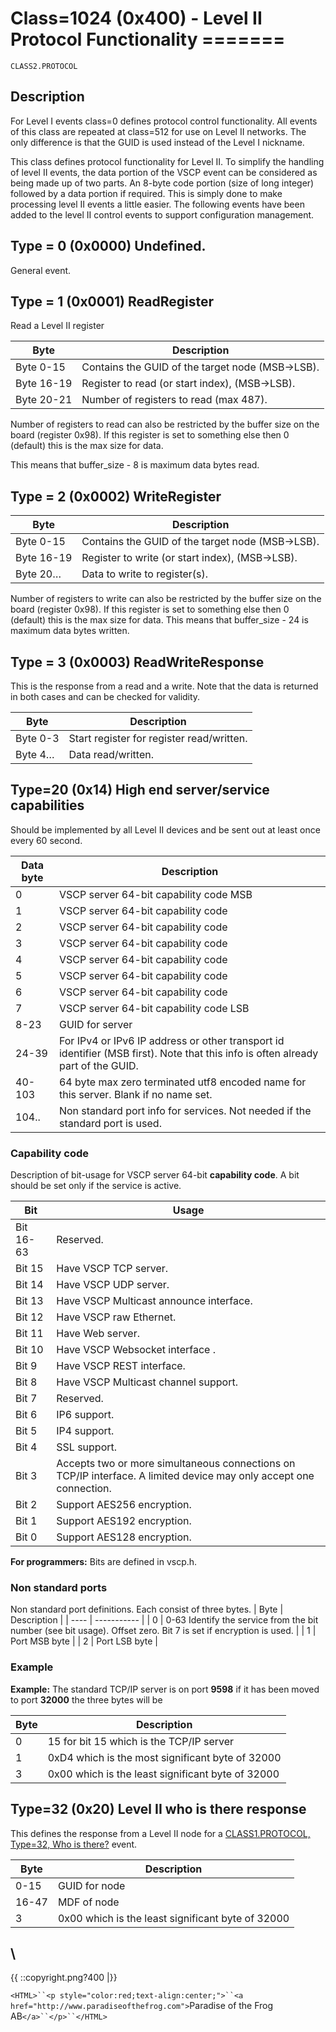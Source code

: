 # Class=1024 (0x400) - Level II Protocol Functionality =======

    CLASS2.PROTOCOL

## Description

For Level I events class=0 defines protocol control functionality. All events of this class are repeated at class=512 for use on Level II networks. The only difference is that the GUID is used instead of the Level I nickname.

This class defines protocol functionality for Level II. To simplify the handling of level II events, the data portion of the VSCP event can be considered as being made up of two parts. An 8-byte code portion (size of long integer) followed by a data portion if required. This is simply done to make processing level II events a little easier. The following events have been added to the level II control events to support configuration management. 

## Type = 0 (0x0000) Undefined.

General event. 

## Type = 1 (0x0001) ReadRegister

Read a Level II register 

 | Byte       | Description                                      | 
 | ----       | -----------                                      | 
 | Byte 0-15  | Contains the GUID of the target node (MSB->LSB). | 
 | Byte 16-19 | Register to read (or start index), (MSB->LSB).   | 
 | Byte 20-21 | Number of registers to read (max 487).           | 

Number of registers to read can also be restricted by the buffer size on the board (register 0x98). If this register is set to something else then 0 (default) this is the max size for data.

This means that buffer_size - 8 is maximum data bytes read. 

## Type = 2 (0x0002) WriteRegister 

 | Byte       | Description                                      | 
 | ----       | -----------                                      | 
 | Byte 0-15  | Contains the GUID of the target node (MSB->LSB). | 
 | Byte 16-19 | Register to write (or start index), (MSB->LSB).  | 
 | Byte 20… | Data to write to register(s).                    | 

Number of registers to write can also be restricted by the buffer size on the board (register 0x98). If this register is set to something else then 0 (default) this is the max size for data. This means that buffer_size - 24 is maximum data bytes written. 

## Type = 3 (0x0003) ReadWriteResponse

This is the response from a read and a write. Note that the data is returned in both cases and can be checked for validity. 

 | Byte      | Description                               | 
 | ----      | -----------                               | 
 | Byte 0-3  | Start register for register read/written. | 
 | Byte 4… | Data read/written.                        | 

## Type=20 (0x14) High end server/service capabilities

Should be implemented by all Level II devices and be sent out at least once every 60 second.

 | Data byte | Description                                                                                                                      | 
 | --------- | -----------                                                                                                                      | 
 | 0         | VSCP server 64-bit capability code MSB                                                                                           | 
 | 1         | VSCP server 64-bit capability code                                                                                               | 
 | 2         | VSCP server 64-bit capability code                                                                                               | 
 | 3         | VSCP server 64-bit capability code                                                                                               | 
 | 4         | VSCP server 64-bit capability code                                                                                               | 
 | 5         | VSCP server 64-bit capability code                                                                                               | 
 | 6         | VSCP server 64-bit capability code                                                                                               | 
 | 7         | VSCP server 64-bit capability code LSB                                                                                           | 
 | 8-23      | GUID for server                                                                                                                  | 
 | 24-39     | For IPv4 or IPv6 IP address or other transport id identifier (MSB first). Note that this info is often already part of the GUID. | 
 | 40-103    | 64 byte max zero terminated utf8 encoded name for this server. Blank if no name set.                                             | 
 | 104..     | Non standard port info for services. Not needed if the standard port is used.                                                    | 

### Capability code

Description of bit-usage for VSCP server 64-bit **capability code**. A bit should be set only if the service is active. 

 | Bit       | Usage                                                                                                              | 
 | ---       | -----                                                                                                              | 
 | Bit 16-63 | Reserved.                                                                                                          | 
 | Bit 15    | Have VSCP TCP server.                                                                                              | 
 | Bit 14    | Have VSCP UDP server.                                                                                              | 
 | Bit 13    | Have VSCP Multicast announce interface.                                                                            | 
 | Bit 12    | Have VSCP raw Ethernet.                                                                                            | 
 | Bit 11    | Have Web server.                                                                                                   | 
 | Bit 10    | Have VSCP Websocket interface .                                                                                    | 
 | Bit 9     | Have VSCP REST interface.                                                                                          | 
 | Bit 8     | Have VSCP Multicast channel support.                                                                               | 
 | Bit 7     | Reserved.                                                                                                          | 
 | Bit 6     | IP6 support.                                                                                                       | 
 | Bit 5     | IP4 support.                                                                                                       | 
 | Bit 4     | SSL support.                                                                                                       | 
 | Bit 3     | Accepts two or more simultaneous connections on TCP/IP interface. A limited device may only accept one connection. | 
 | Bit 2     | Support AES256 encryption.                                                                                         | 
 | Bit 1     | Support AES192 encryption.                                                                                         | 
 | Bit 0     | Support AES128 encryption.                                                                                         | 

**For programmers:** Bits are defined in vscp.h.

### Non standard ports

Non standard port definitions. Each consist of three bytes.
 | Byte | Description                                                                                                     | 
 | ---- | -----------                                                                                                     | 
 | 0    | 0-63 Identify the service from the bit number (see bit usage). Offset zero. Bit 7 is set if encryption is used. | 
 | 1    | Port MSB byte                                                                                                   | 
 | 2    | Port LSB byte                                                                                                   | 

### Example

**Example:** The standard TCP/IP server is on port **9598** if it has been moved to port **32000** the three bytes will be 

 | Byte | Description                                       | 
 | ---- | -----------                                       | 
 | 0    | 15 for bit 15 which is the TCP/IP server          | 
 | 1    | 0xD4 which is the most significant byte of 32000  | 
 | 3    | 0x00 which is the least significant byte of 32000 | 

## Type=32 (0x20) Level II who is there response

This defines the response from a Level II node for a [CLASS1.PROTOCOL, Type=32, Who is there?](http://www.vscp.org/docs/vscpspec/doku.php?id=class1.protocol#type_31_0x1f_who_is_there) event.

 | Byte  | Description                                       | 
 | ----  | -----------                                       | 
 | 0-15  | GUID for node                                     | 
 | 16-47 | MDF of node                                       | 
 | 3     | 0x00 which is the least significant byte of 32000 | 


\\ 
----
{{  ::copyright.png?400  |}}

`<HTML>``<p style="color:red;text-align:center;">``<a href="http://www.paradiseofthefrog.com">`Paradise of the Frog AB`</a>``</p>``</HTML>`

